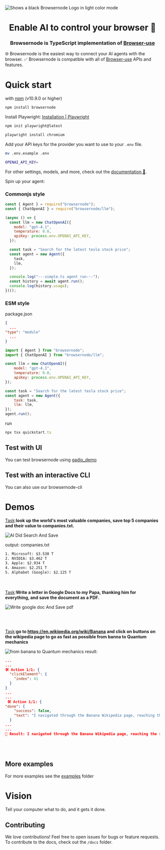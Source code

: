 <img class="light-mode" alt="Shows a black Browsernode Logo in light color mode" src="https://github.com/user-attachments/assets/9101f203-8fc7-4d64-b116-7ad3db0f6ff0" alt="Browsernode Logo">
<img class="dark-mode" alt="Shows a white Browsernode Logo in dark color mode" src="https://github.com/user-attachments/assets/2a91581a-623c-40a7-94d0-04aa720e1ff9" alt="Browsernode Logo">
<style>
  .dark-mode { display: none; }
  @media (prefers-color-scheme: dark) {
    .light-mode { display: none; }
    .dark-mode { display: block; }
  }
</style>

<h1 align="center">Enable AI to control your browser 🤖</h1>
<h3 align="center">Browsernode is TypeScript implementation of <a href="https://browser-use.com/">Browser-use</a> </h3>

🌐 Browsernode is the easiest way to connect your AI agents with the browser.
✅ Browsernode is compatible with all of <a href="https://browser-use.com/"> Browser-use</a> APIs and features.


# Quick start

with [npm](https://www.npmjs.com/) (v10.9.0 or higher)

```bash
npm install browsernode
```
Install Playwright:
[Installation | Playwright](https://playwright.dev/docs/intro)
```bash
npm init playwright@latest
```

```bash
playwright install chromium
```


Add your API keys for the provider you want to use to your `.env` file.
```bash
mv .env.example .env
```

```bash
OPENAI_API_KEY=
```
For other settings, models, and more, check out the [documentation 📕](https://docs.browsernode.com).

Spin up your agent:

### Commonjs style
```javascript
const { Agent } = require("browsernode");
const { ChatOpenAI } = require("browsernode/llm");

(async () => {
  const llm = new ChatOpenAI({
    model: "gpt-4.1",
    temperature: 0.0,
    apiKey: process.env.OPENAI_API_KEY,
  });

  const task = "Search for the latest tesla stock price";
  const agent = new Agent({
    task,
    llm,
  });

  console.log("---simple.ts agent run---");
  const history = await agent.run();
  console.log(history.usage);
})();
```


### ESM style
package.json
```json
{
  ...
"type": "module"
  ...
}
```


```javascript
import { Agent } from "browsernode";
import { ChatOpenAI } from "browsernode/llm";

const llm = new ChatOpenAI({
	model: "gpt-4.1",
	temperature: 0.0,
	apiKey: process.env.OPENAI_API_KEY,
});

const task = "Search for the latest tesla stock price";
const agent = new Agent({
	task: task,
	llm: llm,
});
agent.run();
```

run
```js
npx tsx quickstart.ts
```

## Test with UI
You can test browsernode using [gadio_demo](./examples/ui/gradio_demo.ts)
## Test with an interactive CLI
You can also use our browsernode-cli

# Demos

[Task](./examples/custom-functions/save_to_file_companies.ts):**look up the world's most valuable companies, save top 5 companies and their value to companies.txt.**

![AI Did Search And Save](https://github.com/user-attachments/assets/ac2e1fa6-f455-4f89-a710-877aebfcd590)

output: companies.txt
```txt
1. Microsoft: $3.530 T
2. NVIDIA: $3.462 T
3. Apple: $2.934 T
4. Amazon: $2.251 T
5. Alphabet (Google): $2.125 T
```
<br/><br/>
[Task](./examples/use-cases/google_doc.ts):**Write a letter in Google Docs to my Papa, thanking him for everything, and save the document as a PDF.**

![Write google doc And Save pdf](https://github.com/user-attachments/assets/615a8581-7a08-4a7a-85ad-2ac8cebdf74c)

<br/><br/>

[Task](./examples/use-cases/wikipedia_banana_to_quantum.ts):**go to https://en.wikipedia.org/wiki/Banana and click on buttons on the wikipedia page to go as fast as possible from banna to Quantum mechanics**

![from banana to Quantum mechanics](https://github.com/user-attachments/assets/ae3ce541-a710-4941-a28a-6f26be704c9f)
result:
```json
...
...
🛠️ Action 1/1: {
  "clickElement": {
    "index": 41
  }
}
...
...
 🛠️ Action 1/1: {
"done": {
    "success": false,
    "text": "I navigated through the Banana Wikipedia page, reaching the section on Fusarium wilt TR4. However, I did not complete the task of reaching Quantum mechanics."
  }
...
...
📄 Result: I navigated through the Banana Wikipedia page, reaching the section on Fusarium wilt TR4. However, I did not complete the task of reaching Quantum mechanics.
```
<br/><br/>

## More examples

For more examples see the [examples](examples) folder

# Vision

Tell your computer what to do, and it gets it done.

## Contributing

We love contributions! Feel free to open issues for bugs or feature requests. To contribute to the docs, check out the `/docs` folder.
